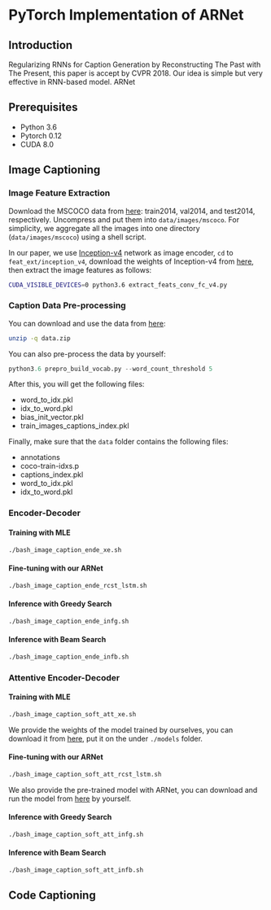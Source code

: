 # PyTorch Implementation of ARNet

## Introduction
Regularizing RNNs for Caption Generation by Reconstructing The Past with The Present, this paper is accept by CVPR 2018. Our idea is simple but very effective in RNN-based model. ARNet 


## Prerequisites
 - Python 3.6
 - Pytorch 0.12
 - CUDA 8.0

## Image Captioning

### Image Feature Extraction
Download the MSCOCO data from [here](http://cocodataset.org/): train2014, val2014, and test2014, respectively. Uncompress and put them into `data/images/mscoco`. For simplicity, we aggregate all the images into one directory (`data/images/mscoco`) using a shell script.

In our paper, we use [Inception-v4](https://github.com/tensorflow/models/blob/master/research/slim/nets/inception_v4.py) network as image encoder, `cd` to `feat_ext/inception_v4`, download the weights of Inception-v4 from [here](http://download.tensorflow.org/models/inception_v4_2016_09_09.tar.gz), then extract the image features as follows:
```bash
CUDA_VISIBLE_DEVICES=0 python3.6 extract_feats_conv_fc_v4.py
```

### Caption Data Pre-processing
You can download and use the data from [here](https://drive.google.com/open?id=1MxKySRCnXN2Q0bBg5Asi_mjJPpNwhtC5):
```bash
unzip -q data.zip
```

You can also pre-process the data by yourself: 
```python
python3.6 prepro_build_vocab.py --word_count_threshold 5
```

After this, you will get the following files:
 - word_to_idx.pkl
 - idx_to_word.pkl
 - bias_init_vector.pkl
 - train_images_captions_index.pkl

Finally, make sure that the `data` folder contains the following files:
 - annotations
 - coco-train-idxs.p
 - captions_index.pkl
 - word_to_idx.pkl
 - idx_to_word.pkl


### Encoder-Decoder

#### Training with MLE
```bash
./bash_image_caption_ende_xe.sh
```

#### Fine-tuning with our ARNet
```bash
./bash_image_caption_ende_rcst_lstm.sh
```

#### Inference with Greedy Search
```bash
./bash_image_caption_ende_infg.sh
```

#### Inference with Beam Search
```bash
./bash_image_caption_ende_infb.sh
```


### Attentive Encoder-Decoder

#### Training with MLE
```bash
./bash_image_caption_soft_att_xe.sh
```

We provide the weights of the model trained by ourselves, you can download it from [here](https://drive.google.com/drive/folders/1Gq4nwy-NvkvEjowH9Av6obs96t2yjfor?usp=sharing), put it on the under `./models` folder.

#### Fine-tuning with our ARNet
```bash
./bash_image_caption_soft_att_rcst_lstm.sh
```

We also provide the pre-trained model with ARNet, you can download and run the model from [here]() by yourself.

#### Inference with Greedy Search
```bash
./bash_image_caption_soft_att_infg.sh
```

#### Inference with Beam Search
```bash
./bash_image_caption_soft_att_infb.sh
```



## Code Captioning


